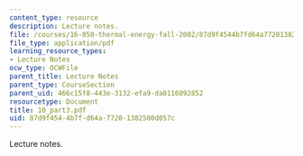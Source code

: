 ```yaml
---
content_type: resource
description: Lecture notes.
file: /courses/16-050-thermal-energy-fall-2002/87d9f4544b7fd64a77201382500d057c_10_part3.pdf
file_type: application/pdf
learning_resource_types:
- Lecture Notes
ocw_type: OCWFile
parent_title: Lecture Notes
parent_type: CourseSection
parent_uid: 466c15f8-443e-3132-efa9-da0116092852
resourcetype: Document
title: 10_part3.pdf
uid: 87d9f454-4b7f-d64a-7720-1382500d057c
---
```

Lecture notes.

